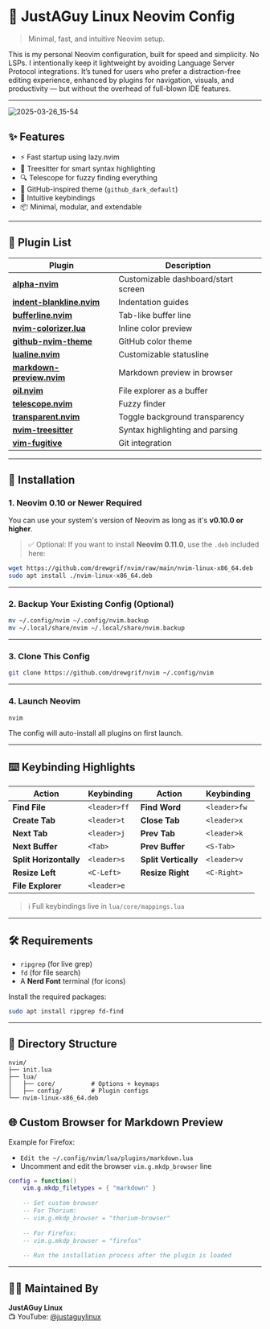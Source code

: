 # 🧠 JustAGuy Linux Neovim Config

> Minimal, fast, and intuitive Neovim setup.

This is my personal Neovim configuration, built for speed and simplicity.
No LSPs. I intentionally keep it lightweight by avoiding Language Server Protocol integrations.
It’s tuned for users who prefer a distraction-free editing experience, enhanced by plugins for navigation, visuals, and productivity — but without the overhead of full-blown IDE features.

---

![2025-03-26_15-54](https://github.com/user-attachments/assets/b4e262ba-6e63-41ac-89ff-410055f071c7)

## ✨ Features

- ⚡ Fast startup using lazy.nvim
- 🧠 Treesitter for smart syntax highlighting
- 🔍 Telescope for fuzzy finding everything
- 🎨 GitHub-inspired theme (`github_dark_default`)
- 🧭 Intuitive keybindings
- 📦 Minimal, modular, and extendable

---

## 🧩 Plugin List

| Plugin | Description |
|--------|-------------|
| [**alpha-nvim**](https://github.com/goolord/alpha-nvim) | Customizable dashboard/start screen |
| [**indent-blankline.nvim**](https://github.com/lukas-reineke/indent-blankline.nvim) | Indentation guides |
| [**bufferline.nvim**](https://github.com/akinsho/bufferline.nvim) | Tab-like buffer line |
| [**nvim-colorizer.lua**](https://github.com/norcalli/nvim-colorizer.lua) | Inline color preview |
| [**github-nvim-theme**](https://github.com/projekt0n/github-nvim-theme) | GitHub color theme |
| [**lualine.nvim**](https://github.com/nvim-lualine/lualine.nvim) | Customizable statusline |
| [**markdown-preview.nvim**](https://github.com/iamcco/markdown-preview.nvim) | Markdown preview in browser |
| [**oil.nvim**](https://github.com/stevearc/oil.nvim) | File explorer as a buffer |
| [**telescope.nvim**](https://github.com/nvim-telescope/telescope.nvim) | Fuzzy finder |
| [**transparent.nvim**](https://github.com/xiyaowong/transparent.nvim) | Toggle background transparency |
| [**nvim-treesitter**](https://github.com/nvim-treesitter/nvim-treesitter) | Syntax highlighting and parsing |
| [**vim-fugitive**](https://github.com/tpope/vim-fugitive) | Git integration |

---

## 🚀 Installation

### 1. Neovim 0.10 or Newer Required

You can use your system's version of Neovim as long as it's **v0.10.0 or higher**.

> ✅ Optional: If you want to install **Neovim 0.11.0**, use the `.deb` included here:

```bash
wget https://github.com/drewgrif/nvim/raw/main/nvim-linux-x86_64.deb
sudo apt install ./nvim-linux-x86_64.deb
```

---

### 2. Backup Your Existing Config (Optional)

```bash
mv ~/.config/nvim ~/.config/nvim.backup
mv ~/.local/share/nvim ~/.local/share/nvim.backup
```

---

### 3. Clone This Config

```bash
git clone https://github.com/drewgrif/nvim ~/.config/nvim
```

---

### 4. Launch Neovim

```bash
nvim
```

The config will auto-install all plugins on first launch.

---

## ⌨️ Keybinding Highlights

| Action                | Keybinding                  | Action                | Keybinding                  |
|-----------------------|-----------------------------|------------------------|-----------------------------|
| **Find File**         | `<leader>ff`                | **Find Word**         | `<leader>fw`                |
| **Create Tab**        | `<leader>t`                 | **Close Tab**         | `<leader>x`                 |
| **Next Tab**          | `<leader>j`                 | **Prev Tab**          | `<leader>k`                 |
| **Next Buffer**       | `<Tab>`                     | **Prev Buffer**       | `<S-Tab>`                   |
| **Split Horizontally**| `<leader>s`                 | **Split Vertically**  | `<leader>v`                 |
| **Resize Left**       | `<C-Left>`                  | **Resize Right**      | `<C-Right>`                 |
| **File Explorer**     | `<leader>e`                 |                        |                             |

> ℹ️ Full keybindings live in `lua/core/mappings.lua`

---

## 🛠 Requirements

- `ripgrep` (for live grep)
- `fd` (for file search)
- A **Nerd Font** terminal (for icons)

Install the required packages:

```bash
sudo apt install ripgrep fd-find
```

---

## 📁 Directory Structure

```text
nvim/
├── init.lua
├── lua/
│   ├── core/          # Options + keymaps
│   ├── config/        # Plugin configs
└── nvim-linux-x86_64.deb
```

## 🌐 Custom Browser for Markdown Preview

Example for Firefox:

- `Edit the ~/.config/nvim/lua/plugins/markdown.lua`
- Uncomment and edit the browser `vim.g.mkdp_browser` line


```lua
config = function()
    vim.g.mkdp_filetypes = { "markdown" }
    
    -- Set custom browser
    -- For Thorium:
    -- vim.g.mkdp_browser = "thorium-browser"
    
    -- For Firefox:
    -- vim.g.mkdp_browser = "firefox"
    
    -- Run the installation process after the plugin is loaded
```

---

## 🙋‍♂️ Maintained By

**JustAGuy Linux**  
📺 YouTube: [@justaguylinux](https://youtube.com/@justaguylinux)  
